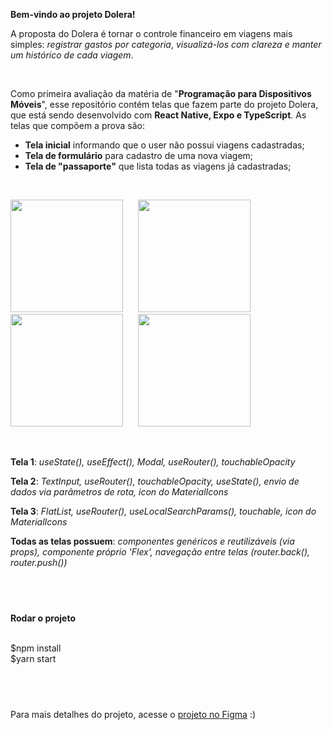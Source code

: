 **Bem-vindo ao projeto Dolera!**

A proposta do Dolera é tornar o controle financeiro em viagens mais simples: *registrar gastos por categoria*, *visualizá-los com clareza e manter um histórico de cada viagem*.

<br>

Como primeira avaliação da matéria de "**Programação para Dispositivos Móveis**", esse repositório contém telas que fazem parte do projeto Dolera, que está sendo desenvolvido com **React Native, Expo e TypeScript**. As telas que compõem a prova são:


- **Tela inicial** informando que o user não possui viagens cadastradas;
- **Tela de formulário** para cadastro de uma nova viagem;
- **Tela de "passaporte"** que lista todas as viagens já cadastradas;
<br>
  <p align="space-between">
  <img src="https://res.cloudinary.com/ddb437lsi/image/upload/v1747613585/tela-1-modal_byy5xs.jpg" width="180" />
    &nbsp;&nbsp;&nbsp;&nbsp;
  <img src="https://res.cloudinary.com/ddb437lsi/image/upload/v1747613585/tela-1_kyl9xv.jpg" width="180" />
    &nbsp;&nbsp;&nbsp;&nbsp;
  <img src="https://res.cloudinary.com/ddb437lsi/image/upload/v1747613585/tela-2_xpjo69.jpg" width="180" />
    &nbsp;&nbsp;&nbsp;&nbsp;
  <img src="https://res.cloudinary.com/ddb437lsi/image/upload/v1747613585/tela-3_zqy15d.jpg" width="180" />
</p>
<br>

**Tela 1**: *useState(), useEffect(), Modal, useRouter(), touchableOpacity*

**Tela 2**: *TextInput, useRouter(), touchableOpacity, useState(), envio de dados via parâmetros de rota, icon do MaterialIcons* 

**Tela 3**: *FlatList, useRouter(), useLocalSearchParams(), touchable, icon do MaterialIcons*

**Todas as telas possuem**: *componentes genéricos e reutilizáveis (via props), componente próprio 'Flex', navegação entre telas (router.back(), router.push())*

&nbsp;
---

**Rodar o projeto**
<br><br>

$npm install
<br>
$yarn start

&nbsp;
---
Para mais detalhes do projeto, acesse o [projeto no Figma](https://www.figma.com/design/fjGc46XiurSlGO4aiXQMFq/dolera-public?node-id=1-3496&t=FWORCbHDTctx7rw1-1) :)
